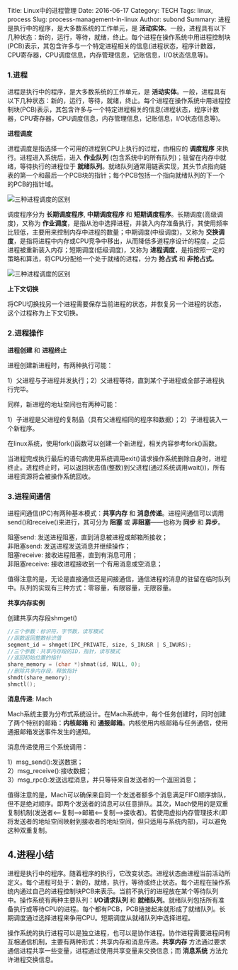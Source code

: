 Title: Linux中的进程管理
Date: 2016-06-17
Category: TECH
Tags: linux, process
Slug: process-management-in-linux
Author: subond
Summary: 进程是执行中的程序，是大多数系统的工作单元，是 **活动实体**。一般，进程具有以下几种状态：新的，运行，等待，就绪，终止。每个进程在操作系统中用进程控制块(PCB)表示，其包含许多与一个特定进程相关的信息(进程状态，程序计数器，CPU寄存器，CPU调度信息，内存管理信息，记账信息，I/O状态信息等)。

### 1.进程

进程是执行中的程序，是大多数系统的工作单元，是 **活动实体**。一般，进程具有以下几种状态：新的，运行，等待，就绪，终止。每个进程在操作系统中用进程控制块(PCB)表示，其包含许多与一个特定进程相关的信息(进程状态，程序计数器，CPU寄存器，CPU调度信息，内存管理信息，记账信息，I/O状态信息等)。

**进程调度**

进程调度是指选择一个可用的进程到CPU上执行的过程，由相应的 **调度程序** 来执行。进程进入系统后，进入 **作业队列** (包含系统中的所有队列)；驻留在内存中就绪，等待执行的进程位于 **就绪队列**。就绪队列通常用链表实现，其头节点指向链表的第一个和最后一个PCB块的指针；每个PCB包括一个指向就绪队列的下一个的PCB的指针域。

![三种进程调度的区别](http://on64c9tla.bkt.clouddn.com/20160617process2.jpg)

调度程序分为 **长期调度程序**, **中期调度程序** 和 **短期调度程序**。长期调度(高级调度)，又称为 **作业调度**，是指从池中选择进程，并装入内存准备执行，其使用频率比较低，主要用来控制内存中进程的数量；中期调度(中级调度)，又称为 **交换调度**，是指将进程中内存或CPU竞争中移出，从而降低多道程序设计的程度，之后进程被重新装入内存；短期调度(低级调度)，又称为 **进程调度**，是指按照一定的策略和算法，将CPU分配给一个处于就绪的进程，分为 **抢占式** 和 **非抢占式**。

![三种进程调度的区别](http://on64c9tla.bkt.clouddn.com/20160617process.jpg)

**上下文切换**

将CPU切换找另一个进程需要保存当前进程的状态，并恢复另一个进程的状态，这个过程称为上下文切换。

### 2.进程操作

**进程创建** 和 **进程终止**

进程创建新进程时，有两种执行可能：

1）父进程与子进程并发执行；2）父进程等待，直到某个子进程或全部子进程执行完毕。

同样，新进程的地址空间也有两种可能：

1）子进程是父进程的复制品（具有父进程相同的程序和数据）；2）子进程装入一个新程序。

在linux系统，使用fork()函数可以创建一个新进程，相关内容参考fork()函数。

当进程完成执行最后的语句病使用系统调用exit()请求操作系统删除自身时，进程终止。进程终止时，可以返回状态值(整数)到父进程(通过系统调用wait())，所有进程资源将会被操作系统回收。

### 3.进程间通信

进程间通信(IPC)有两种基本模式：**共享内存** 和 **消息传递**。进程间通信可以调用send()和receive()来进行，其可分为 **阻塞** 或 **非阻塞**——也称为 **同步** 和 **异步**。

阻塞send: 发送进程阻塞，直到消息被进程或邮箱所接收；  
非阻塞send: 发送进程发送消息并继续操作；  
阻塞receive: 接收进程阻塞，直到有消息可用；  
非阻塞receive: 接收进程接收到一个有用消息或空消息；

值得注意的是，无论是直接通信还是间接通信，通信进程的消息的驻留在临时队列中。队列的实现有三种方式：零容量，有限容量，无限容量。

**共享内存实例**

创建共享内存段shmget()

```C++
//三个参数：标识符，字节数，读写模式
//函数返回整数标识值
segment_id = shmget(IPC_PRIVATE, size, S_IRUSR | S_IWURS);
//三个参数：共享内存段的ID，指针，读写模式
//返回初始位置的指针
share_memory = (char *)shmat(id, NULL, 0);
//删除共享内存段，释放指针
shmdt(share_memory);
shmctl();
```

**消息传递**: Mach

Mach系统主要为分布式系统设计。在Mach系统中，每个任务创建时，同时创建了两个特别的邮箱：**内核邮箱** 和 **通报邮箱**。内核使用内核邮箱与任务通信，使用通报邮箱发送事件发生的通知。

消息传递使用三个系统调用：

1）msg_send():发送数据；  
2）msg_receive():接收数据；  
3）msg_rpc():发送远程消息，并只等待来自发送者的一个返回消息；  

值得注意的是，Mach可以确保来自同一个发送者额多个消息满足FIFO顺序排队，但不是绝对顺序。即两个发送者的消息可以任意排队。其次，Mach使用的是双重复制机制(发送者<--复制-->邮箱<--复制-->接收者)。若使用虚拟内存管理技术(即将发送者的地址空间映射到接收者的地址空间，但只适用与系统内部)，可以避免这种双重复制。

## 4.进程小结

进程是执行中的程序。随着程序的执行，它改变状态。进程状态由进程当前活动所定义。每个进程可处于：新的，就绪，执行，等待或终止状态。每个进程在操作系统内通过自己的进程控制块PCB来表示。当前不执行的进程放在某个等待队列中。操作系统有两种主要队列：**I/O请求队列** 和 **就绪队列**。就绪队列包括所有准备执行或等待CPU的进程。每个都有PCB，PCB链接起来就形成了就绪队列。长期调度通过选择进程来争用CPU。短期调度从就绪队列中选择进程。

操作系统的执行进程可以是独立进程，也可以是协作进程。协作进程需要进程间有互相通信机制，主要有两种形式：共享内存和消息传递。**共享内存** 方法通过要求通信进程共享一些变量，进程通过使用共享变量来交换信息；而 **消息系统** 方法允许进程交换信息。
